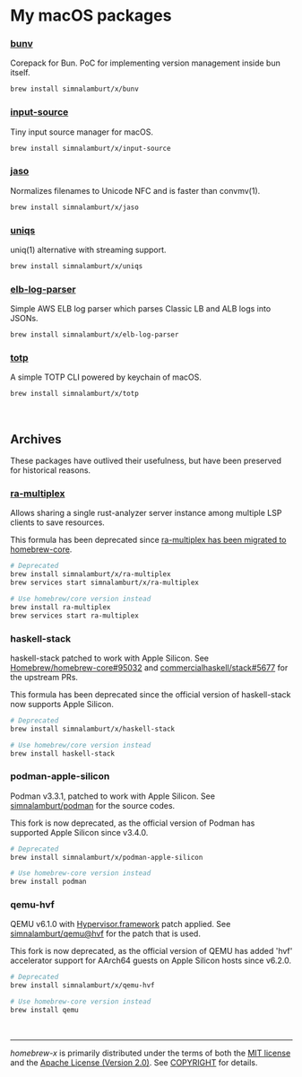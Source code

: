 My macOS packages
========

### [bunv](https://github.com/aklinker1/bunv)
Corepack for Bun. PoC for implementing version management inside bun itself.
```bash
brew install simnalamburt/x/bunv
```

### [input-source](https://github.com/simnalamburt/macos-input-source)
Tiny input source manager for macOS.
```bash
brew install simnalamburt/x/input-source
```

### [jaso](https://github.com/cr0sh/jaso)
Normalizes filenames to Unicode NFC and is faster than convmv(1).
```bash
brew install simnalamburt/x/jaso
```

### [uniqs](https://github.com/simnalamburt/uniqs)
uniq(1) alternative with streaming support.
```bash
brew install simnalamburt/x/uniqs
```

### [elb-log-parser](https://github.com/simnalamburt/elb-log-parser)
Simple AWS ELB log parser which parses Classic LB and ALB logs into JSONs.
```bash
brew install simnalamburt/x/elb-log-parser
```

### [totp](https://github.com/simnalamburt/macos-totp-cli)
A simple TOTP CLI powered by keychain of macOS.
```bash
brew install simnalamburt/x/totp
```

&nbsp;

Archives
--------
These packages have outlived their usefulness, but have been preserved for historical reasons.

### [ra-multiplex](https://github.com/pr2502/ra-multiplex)
Allows sharing a single rust-analyzer server instance among multiple LSP clients to save resources.

This formula has been deprecated since [ra-multiplex has been migrated to homebrew-core][core#210511].

[core#210511]: https://github.com/Homebrew/homebrew-core/pull/210511

```bash
# Deprecated
brew install simnalamburt/x/ra-multiplex
brew services start simnalamburt/x/ra-multiplex

# Use homebrew/core version instead
brew install ra-multiplex
brew services start ra-multiplex
```

### haskell-stack
haskell-stack patched to work with Apple Silicon. See [Homebrew/homebrew-core#95032](https://github.com/Homebrew/homebrew-core/pull/95032) and [commercialhaskell/stack#5677](https://github.com/commercialhaskell/stack/pull/5677) for the upstream PRs.

This formula has been deprecated since the official version of haskell-stack now supports Apple Silicon.

```bash
# Deprecated
brew install simnalamburt/x/haskell-stack

# Use homebrew/core version instead
brew install haskell-stack
```

### podman-apple-silicon
Podman v3.3.1, patched to work with Apple Silicon. See [simnalamburt/podman](https://github.com/simnalamburt/podman) for the source codes.

This fork is now deprecated, as the official version of Podman has supported Apple Silicon since v3.4.0.

```bash
# Deprecated
brew install simnalamburt/x/podman-apple-silicon

# Use homebrew-core version instead
brew install podman
```

### qemu-hvf
QEMU v6.1.0 with [Hypervisor.framework](https://developer.apple.com/documentation/hypervisor) patch applied. See [simnalamburt/qemu@hvf](https://github.com/simnalamburt/qemu/tree/hvf) for the patch that is used.

This fork is now deprecated, as the official version of QEMU has added 'hvf' accelerator support for AArch64 guests on Apple Silicon hosts since v6.2.0.

```bash
# Deprecated
brew install simnalamburt/x/qemu-hvf

# Use homebrew-core version instead
brew install qemu
```

&nbsp;

--------
*homebrew-x* is primarily distributed under the terms of both the [MIT license]
and the [Apache License (Version 2.0)]. See [COPYRIGHT] for details.

[MIT license]: LICENSE-MIT
[Apache License (Version 2.0)]: LICENSE-APACHE
[COPYRIGHT]: COPYRIGHT
